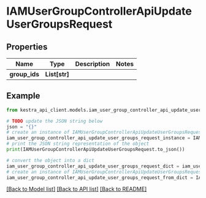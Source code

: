 # IAMUserGroupControllerApiUpdateUserGroupsRequest


## Properties

Name | Type | Description | Notes
------------ | ------------- | ------------- | -------------
**group_ids** | **List[str]** |  | 

## Example

```python
from kestra_api_client.models.iam_user_group_controller_api_update_user_groups_request import IAMUserGroupControllerApiUpdateUserGroupsRequest

# TODO update the JSON string below
json = "{}"
# create an instance of IAMUserGroupControllerApiUpdateUserGroupsRequest from a JSON string
iam_user_group_controller_api_update_user_groups_request_instance = IAMUserGroupControllerApiUpdateUserGroupsRequest.from_json(json)
# print the JSON string representation of the object
print(IAMUserGroupControllerApiUpdateUserGroupsRequest.to_json())

# convert the object into a dict
iam_user_group_controller_api_update_user_groups_request_dict = iam_user_group_controller_api_update_user_groups_request_instance.to_dict()
# create an instance of IAMUserGroupControllerApiUpdateUserGroupsRequest from a dict
iam_user_group_controller_api_update_user_groups_request_from_dict = IAMUserGroupControllerApiUpdateUserGroupsRequest.from_dict(iam_user_group_controller_api_update_user_groups_request_dict)
```
[[Back to Model list]](../README.md#documentation-for-models) [[Back to API list]](../README.md#documentation-for-api-endpoints) [[Back to README]](../README.md)


